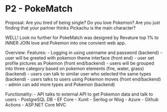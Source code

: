 # P2 - PokeMatch

Proposal: 
  Are you tired of being single? 
  Do you love Pokemon? 
  Are you just finding that your partner thinks Pickachu is the main character?
  
  WELL! Look no further for PokeMatch was designed by Revature top 1% to INNER JOIN love and Pokemon into one convient web app.
   
Overview:
  Features:
    - Logging in using username and password (backend)
    - user will be greeted with pokemon theme interface (front end)
    - user set profile pictures as Pokemon (front end/backend)
    - users will be grouped into three category based on pokemon elements (fire, water, grass) (backend)
    - users can talk to similar user who selected the same types (backend)
    - users talks to users using Pokemon moves (front end/backend)
    - admin can add more types and Pokemon (backend)

  Functionality:
    - API talks to external API to get Pokemon data and talk to users
    - PostgreSQL DB
    - EF Core
    - Xunit
    - Serilog or Nlog
    - Azure
    - Github Actions
    - ASP.NET Core MVC
    
